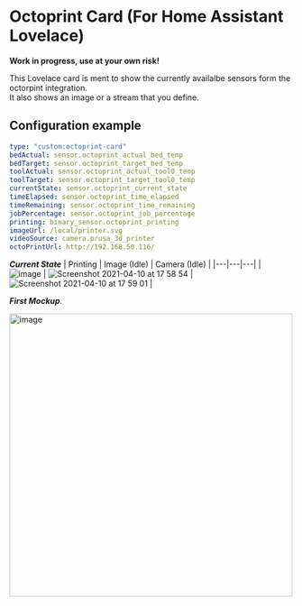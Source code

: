 # Octoprint Card (For Home Assistant Lovelace)
**Work in progress, use at your own risk!**

This Lovelace card is ment to show the currently availalbe sensors form the octorpint integration.  
It also shows an image or a stream that you define. 

## Configuration example

```yaml
type: "custom:octoprint-card"
bedActual: sensor.octoprint_actual_bed_temp
bedTarget: sensor.octoprint_target_bed_temp
toolActual: sensor.octoprint_actual_tool0_temp
toolTarget: sensor.octoprint_target_tool0_temp
currentState: sensor.octoprint_current_state
timeElapsed: sensor.octoprint_time_elapsed
timeRemaining: sensor.octoprint_time_remaining
jobPercentage: sensor.octoprint_job_percentage
printing: binary_sensor.octoprint_printing
imageUrl: /local/printer.svg
videoSource: camera.prusa_3d_printer
octoPrintUrl: http://192.168.50.116/
```

**_Current State_**
| Printing | Image (Idle) | Camera (Idle) |
|---|---|---|
| ![image](https://user-images.githubusercontent.com/8472619/114276747-50ce5180-9a28-11eb-99d5-2f921a8aba67.png) | ![Screenshot 2021-04-10 at 17 58 54](https://user-images.githubusercontent.com/8472619/114276753-5deb4080-9a28-11eb-8ee9-3ce6b31cec29.png) | ![Screenshot 2021-04-10 at 17 59 01](https://user-images.githubusercontent.com/8472619/114276763-66437b80-9a28-11eb-9cc6-1585f46b1cc5.png) |



**_First Mockup_**.

<img width="502" alt="image" src="https://user-images.githubusercontent.com/8472619/114065273-c4daef00-989a-11eb-81af-d9531207d16d.png">


